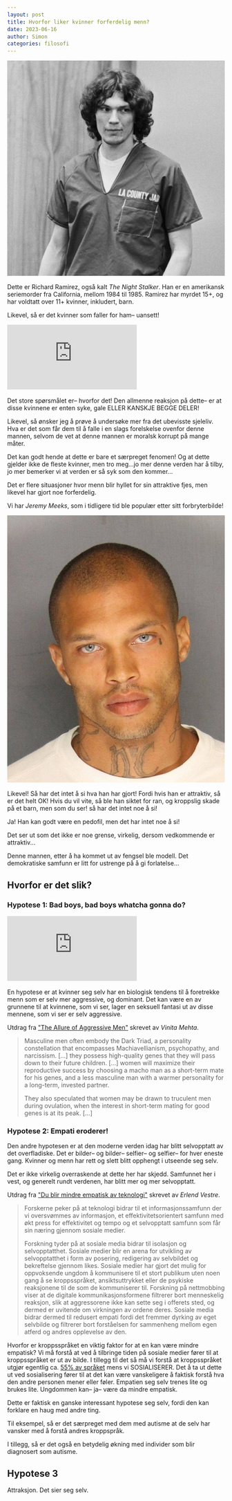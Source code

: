 ```yaml
---
layout: post 
title: Hvorfor liker kvinner forferdelig menn?
date: 2023-06-16
author: Simon
categories: filosofi
---
```

![Richard Ramirez](/assets/images/webp/richard_ramirez.webp)

Dette er Richard Ramirez, også kalt *The Night Stalker*. Han er en amerikansk seriemorder fra California, mellom 1984 til 1985. Ramirez har myrdet 15+, og har voldtatt over 11+ kvinner, inkludert, barn.

Likevel, så er det kvinner som faller for ham– uansett! 

<div class="video-container">
  <iframe src="https://www.youtube-nocookie.com/embed/-Rlm-n3vfVM" frameborder="0" allow="autoplay; encrypted-media" allowfullscreen></iframe>
</div>


Det store spørsmålet er– hvorfor det! Den allmenne reaksjon på dette– er at disse kvinnene er enten syke, gale ELLER KANSKJE BEGGE DELER!

Likevel, så ønsker jeg å prøve å undersøke mer fra det ubevisste sjeleliv. Hva er det som får dem til å falle i en slags forelskelse ovenfor denne mannen, selvom de vet at denne mannen er moralsk korrupt på mange måter.

Det kan godt hende at dette er bare et særpreget fenomen! Og at dette gjelder ikke de fleste kvinner, men tro meg...jo mer denne verden har å tilby, jo mer bemerker vi at verden er så syk som den kommer...

Det er flere situasjoner hvor menn blir hyllet for sin attraktive fjes, men likevel har gjort noe forferdelig. 

Vi har *Jeremy Meeks*, som i tidligere tid ble populær etter sitt forbryterbilde! 

![Jermey Meeks](/assets/images/webp/jermey_meeks.webp)

Likevel! Så har det intet å si hva han har gjort! Fordi hvis han er attraktiv, så er det helt OK! Hvis du vil vite, så ble han siktet for ran, og kroppslig skade på et barn, men som du ser! så har det intet noe å si!

Ja! Han kan godt være en pedofil, men det har intet noe å si! 

Det ser ut som det ikke er noe grense, virkelig, dersom vedkommende er attraktiv...

Denne mannen, etter å ha kommet ut av fengsel ble modell. Det demokratiske samfunn er litt for ustrenge på å gi forlatelse...

## Hvorfor er det slik?

### Hypotese 1: Bad boys, bad boys whatcha gonna do? 

<div class="video-container">
    <iframe src="https://giphy.com/embed/xTiTnpCAmVXsyktfSo" frameBorder="0" allowFullScreen></iframe>
</div>

En hypotese er at kvinner seg selv har en biologisk tendens til å foretrekke menn som er selv mer aggressive, og dominant. Det kan være en av grunnene til at kvinnene, som vi ser, lager en seksuell fantasi ut av disse mennene, som vi ser er selv aggressive. 

Utdrag fra ["The Allure of Aggressive Men"][1] skrevet av *Vinita Mehta*.

> Masculine men often embody the Dark Triad, a personality constellation that encompasses Machiavellianism, psychopathy, and narcissism. [...] they possess high-quality genes that they will pass down to their future children. [...] women will maximize their reproductive success by choosing a macho man as a short-term mate for his genes, and a less masculine man with a warmer personality for a long-term, invested partner. 
>
> They also speculated that women may be drawn to truculent men during ovulation, when the interest in short-term mating for good genes is at its peak. [...]

### Hypotese 2: Empati eroderer!

Den andre hypotesen er at den moderne verden idag har blitt selvopptatt av det overfladiske. Det er bilder– og bilder– selfier– og selfier– for hver eneste gang. Kvinner og menn har rett og slett blitt opphengt i utseende seg selv. 

Det er ikke virkelig overraskende at dette her har skjedd. Samfunnet her i vest, og generelt rundt verdenen, har blitt mer og mer selvopptatt.

Utdrag fra ["Du blir mindre empatisk av teknologi"][2] skrevet av *Erlend Vestre*.

> Forskerne peker på at teknologi bidrar til et informasjonssamfunn der vi oversvømmes av informasjon, et effektivitetsorientert samfunn med økt press for effektivitet og tempo og et selvopptatt samfunn som får sin næring gjennom sosiale medier.
>
> Forskning tyder på at sosiale media bidrar til isolasjon og selvopptatthet. Sosiale medier blir en arena for utvikling av selvopptatthet i form av posering, redigering av selvbildet og bekreftelse gjennom likes. Sosiale medier har gjort det mulig for oppvoksende ungdom å kommunisere til et stort publikum uten noen gang å se kroppsspråket, ansiktsuttrykket eller de psykiske reaksjonene til de som de kommuniserer til. Forskning på nettmobbing viser at de digitale kommunikasjonsformene filtrerer bort menneskelig reaksjon, slik at aggressorene ikke kan sette seg i offerets sted, og dermed er uvitende om virkningen av ordene deres. Sosiale media bidrar dermed til redusert empati fordi det fremmer dyrking av eget selvbilde og filtrerer bort forståelsen for sammenheng mellom egen atferd og andres opplevelse av den.


Hvorfor er kroppsspråket en viktig faktor for at en kan være mindre empatisk? Vi må forstå at ved å tilbringe tiden på sosiale medier fører til at kroppsspråket er ut av bilde. I tillegg til det så må vi forstå at kroppsspråket utgjør egentlig ca. [55% av språket][3] mens vi SOSIALISERER. Det å ta ut dette ut ved sosialisering fører til at det kan være vanskeligere å faktisk forstå hva den andre personen mener eller føler. Empatien seg selv trenes lite og brukes lite. Ungdommen kan– ja– være da mindre empatisk.

Dette er faktisk en ganske interessant hypotese seg selv, fordi den kan forklare en haug med andre ting. 

Til eksempel, så er det særpreget med dem med autisme at de selv har vansker med å forstå andres kroppspråk. 

I tillegg, så er det også en betydelig økning med individer som blir diagnosert som autisme.

## Hypotese 3

Attraksjon. Det sier seg selv.

[1]: https://www.psychologytoday.com/intl/blog/head-games/201305/the-allure-aggressive-men
[2]: https://dagensperspektiv.no/2017/mindre-empatiske-av-teknologi
[3]: https://online.utpb.edu/about-us/articles/communication/how-much-of-communication-is-nonverbal/
